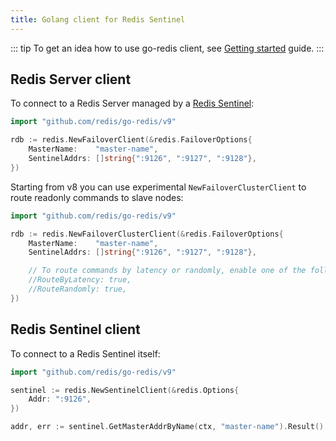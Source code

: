 ```yaml
---
title: Golang client for Redis Sentinel
---
```


<CoverImage title="Golang client for Redis Sentinel" />

<!-- prettier-ignore -->
::: tip
To get an idea how to use go-redis client, see [Getting started](go-redis.html) guide.
:::

## Redis Server client

To connect to a Redis Server managed by a [Redis Sentinel](https://redis.io/topics/sentinel):

```go
import "github.com/redis/go-redis/v9"

rdb := redis.NewFailoverClient(&redis.FailoverOptions{
    MasterName:    "master-name",
    SentinelAddrs: []string{":9126", ":9127", ":9128"},
})
```

Starting from v8 you can use experimental `NewFailoverClusterClient` to route readonly commands to
slave nodes:

```go
import "github.com/redis/go-redis/v9"

rdb := redis.NewFailoverClusterClient(&redis.FailoverOptions{
    MasterName:    "master-name",
    SentinelAddrs: []string{":9126", ":9127", ":9128"},

    // To route commands by latency or randomly, enable one of the following.
    //RouteByLatency: true,
    //RouteRandomly: true,
})
```

## Redis Sentinel client

To connect to a Redis Sentinel itself:

```go
import "github.com/redis/go-redis/v9"

sentinel := redis.NewSentinelClient(&redis.Options{
    Addr: ":9126",
})

addr, err := sentinel.GetMasterAddrByName(ctx, "master-name").Result()
```
